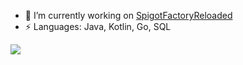 - 🔭 I’m currently working on [SpigotFactoryReloaded](https://github.com/FebbanHD123/SpigotFactoryReloaded)
- ⚡ Languages: Java, Kotlin, Go, SQL

<p align="left"><img src="https://github-readme-stats.vercel.app/api?username=FebbanHD123&show_icons=true&theme=radical" /></p>

<!--
**FebbanHD123/FebbanHD123** is a ✨ _special_ ✨ repository because its `README.md` (this file) appears on your GitHub profile.

Here are some ideas to get you started:

- 🔭 I’m currently working on ...
- 🌱 I’m currently learning ...
- 👯 I’m looking to collaborate on ...
- 🤔 I’m looking for help with ...
- 💬 Ask me about ...
- 📫 How to reach me: ...
- 😄 Pronouns: ...
- ⚡ Fun fact: ...
-->
